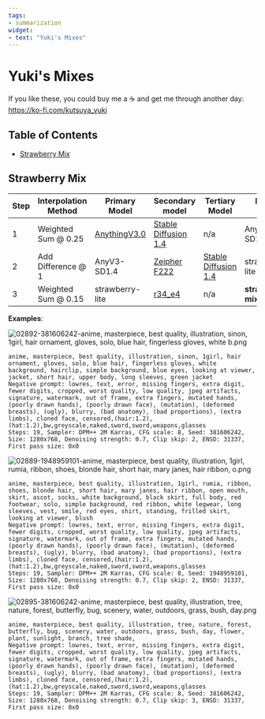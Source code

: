 ```yaml
---
tags:
- summarization
widget:
- text: "Yuki's Mixes"
---
```


# Yuki's Mixes
If you like these, you could buy me a ☕ and get me through another day: https://ko-fi.com/kutsuya_yuki

## Table of Contents
- [Strawberry Mix](#strawberry-mix)

## Strawberry Mix
| Step | Interpolation Method | Primary Model | Secondary model | Tertiary Model | Merge Name |
|------|----------------------|-----------------|----------------------|----------------------|-----------------|
| 1 | Weighted Sum @ 0.25 | [AnythingV3.0](https://huggingface.co/Linaqruf/anything-v3.0/tree/main) | [Stable Diffusion 1.4](https://huggingface.co/CompVis/stable-diffusion-v-1-4-original/tree/main) | n/a | AnyV3-SD1.4 |
| 2 | Add Difference @ 1 | AnyV3-SD1.4 | [Zeipher F222](https://huggingface.co/Kutsuya/Yukis-Mixes/tree/main) | [Stable Diffusion 1.4](https://huggingface.co/CompVis/stable-diffusion-v-1-4-original/tree/main) | strawberry-lite |
| 3 | Weighted Sum @ 0.15 | strawberry-lite | [r34_e4](https://huggingface.co/acheong08/r34/tree/main) | n/a | **strawberry mix** |

**Examples**:

![02892-381606242-anime, masterpiece, best quality, illustration, sinon, 1girl, hair ornament, gloves, solo, blue hair, fingerless gloves, white b.png](https://s3.amazonaws.com/moonup/production/uploads/1671798081689-63242cab487a03710ee5a1db.png)
```
anime, masterpiece, best quality, illustration, sinon, 1girl, hair ornament, gloves, solo, blue hair, fingerless gloves, white background, hairclip, simple background, blue eyes, looking at viewer, jacket, short hair, upper body, long sleeves, green jacket
Negative prompt: lowres, text, error, missing fingers, extra digit, fewer digits, cropped, worst quality, low quality, jpeg artifacts, signature, watermark, out of frame, extra fingers, mutated hands, (poorly drawn hands), (poorly drawn face), (mutation), (deformed breasts), (ugly), blurry, (bad anatomy), (bad proportions), (extra limbs), cloned face, censored,(hair:1.2),(hat:1.2),bw,greyscale,naked,sword,sword,weapons,glasses
Steps: 19, Sampler: DPM++ 2M Karras, CFG scale: 8, Seed: 381606242, Size: 1280x768, Denoising strength: 0.7, Clip skip: 2, ENSD: 31337, First pass size: 0x0
```

![02889-1948959101-anime, masterpiece, best quality, illustration, 1girl, rumia, ribbon, shoes, blonde hair, short hair, mary janes, hair ribbon, o.png](https://s3.amazonaws.com/moonup/production/uploads/1671797947336-63242cab487a03710ee5a1db.png)
```
anime, masterpiece, best quality, illustration, 1girl, rumia, ribbon, shoes, blonde hair, short hair, mary janes, hair ribbon, open mouth, skirt, ascot, socks, white background, black skirt, full body, red footwear, solo, simple background, red ribbon, white legwear, long sleeves, vest, smile, red eyes, shirt, standing, frilled skirt, looking at viewer, blush
Negative prompt: lowres, text, error, missing fingers, extra digit, fewer digits, cropped, worst quality, low quality, jpeg artifacts, signature, watermark, out of frame, extra fingers, mutated hands, (poorly drawn hands), (poorly drawn face), (mutation), (deformed breasts), (ugly), blurry, (bad anatomy), (bad proportions), (extra limbs), cloned face, censored,(hair:1.2),(hat:1.2),bw,greyscale,naked,sword,sword,weapons,glasses
Steps: 19, Sampler: DPM++ 2M Karras, CFG scale: 8, Seed: 1948959101, Size: 1280x768, Denoising strength: 0.7, Clip skip: 2, ENSD: 31337, First pass size: 0x0
```

![02895-381606242-anime, masterpiece, best quality, illustration, tree, nature, forest, butterfly, bug, scenery, water, outdoors, grass, bush, day.png](https://s3.amazonaws.com/moonup/production/uploads/1671799581572-63242cab487a03710ee5a1db.png)
```
anime, masterpiece, best quality, illustration, tree, nature, forest, butterfly, bug, scenery, water, outdoors, grass, bush, day, flower, plant, sunlight, branch, tree shade,
Negative prompt: lowres, text, error, missing fingers, extra digit, fewer digits, cropped, worst quality, low quality, jpeg artifacts, signature, watermark, out of frame, extra fingers, mutated hands, (poorly drawn hands), (poorly drawn face), (mutation), (deformed breasts), (ugly), blurry, (bad anatomy), (bad proportions), (extra limbs), cloned face, censored,(hair:1.2),(hat:1.2),bw,greyscale,naked,sword,sword,weapons,glasses
Steps: 19, Sampler: DPM++ 2M Karras, CFG scale: 8, Seed: 381606242, Size: 1280x768, Denoising strength: 0.7, Clip skip: 3, ENSD: 31337, First pass size: 0x0
```


